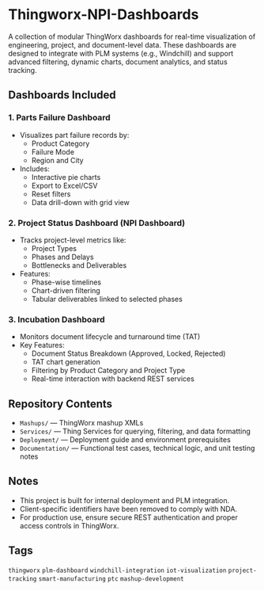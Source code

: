 # Thingworx-NPI-Dashboards
A collection of modular ThingWorx dashboards for real-time visualization of engineering, project, and document-level data. These dashboards are designed to integrate with PLM systems (e.g., Windchill) and support advanced filtering, dynamic charts, document analytics, and status tracking.


## Dashboards Included

### 1. Parts Failure Dashboard
- Visualizes part failure records by:
  - Product Category
  - Failure Mode
  - Region and City
- Includes:
  - Interactive pie charts
  - Export to Excel/CSV
  - Reset filters
  - Data drill-down with grid view

### 2. Project Status Dashboard (NPI Dashboard)
- Tracks project-level metrics like:
  - Project Types
  - Phases and Delays
  - Bottlenecks and Deliverables
- Features:
  - Phase-wise timelines
  - Chart-driven filtering
  - Tabular deliverables linked to selected phases

### 3. Incubation Dashboard
- Monitors document lifecycle and turnaround time (TAT)
- Key Features:
  - Document Status Breakdown (Approved, Locked, Rejected)
  - TAT chart generation
  - Filtering by Product Category and Project Type
  - Real-time interaction with backend REST services

## Repository Contents

- `Mashups/` — ThingWorx mashup XMLs
- `Services/` — Thing Services for querying, filtering, and data formatting
- `Deployment/` — Deployment guide and environment prerequisites
- `Documentation/` — Functional test cases, technical logic, and unit testing notes

## Notes

- This project is built for internal deployment and PLM integration.
- Client-specific identifiers have been removed to comply with NDA.
- For production use, ensure secure REST authentication and proper access controls in ThingWorx.

## Tags

`thingworx` `plm-dashboard` `windchill-integration` `iot-visualization` `project-tracking` `smart-manufacturing` `ptc` `mashup-development`
